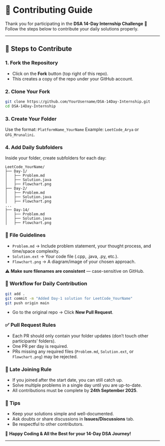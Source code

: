 # 🤝 Contributing Guide

Thank you for participating in the **DSA 14-Day Internship Challenge** 🎉
Follow the steps below to contribute your daily solutions properly.

---

## 📌 Steps to Contribute

### 1. Fork the Repository

* Click on the **Fork** button (top right of this repo).
* This creates a copy of the repo under your GitHub account.

### 2. Clone Your Fork

```bash
git clone https://github.com/YourUsername/DSA-14Day-Internship.git
cd DSA-14Day-Internship
```

### 3. Create Your Folder

Use the format: `PlatformName_YourName`
Example: `LeetCode_Arya` or `GFG_Mrunalini`.

### 4. Add Daily Subfolders

Inside your folder, create subfolders for each day:

```text
LeetCode_YourName/
├── Day-1/
│   ├── Problem.md
│   ├── Solution.java
│   ├── Flowchart.png
├── Day-2/
│   ├── Problem.md
│   ├── Solution.java
│   ├── Flowchart.png
...
├── Day-14/
│   ├── Problem.md
│   ├── Solution.java
│   ├── Flowchart.png
```

### 📂 File Guidelines

* `Problem.md` → Include problem statement, your thought process, and time/space complexity.
* `Solution.ext` → Your code file (.cpp, .java, .py, etc.).
* `Flowchart.png` → A diagram/image of your chosen approach.

⚠️ **Make sure filenames are consistent** — case-sensitive on GitHub.

### 🔄 Workflow for Daily Contribution

```bash
git add .
git commit -m "Added Day-1 solution for LeetCode_YourName"
git push origin main
```

* Go to the original repo → Click **New Pull Request**.

### ✅ Pull Request Rules

* Each PR should only contain your folder updates (don’t touch other participants’ folders).
* One PR per day is required.
* PRs missing any required files (`Problem.md`, `Solution.ext`, or `Flowchart.png`) may be rejected.

### 🚨 Late Joining Rule

* If you joined after the start date, you can still catch up.
* Solve multiple problems in a single day until you are up-to-date.
* All contributions must be complete by **24th September 2025**.

### 🎯 Tips

* Keep your solutions simple and well-documented.
* Ask doubts or share discussions in **Issues/Discussions** tab.
* Be respectful to other contributors.

🙌 **Happy Coding & All the Best for your 14-Day DSA Journey!**

---
